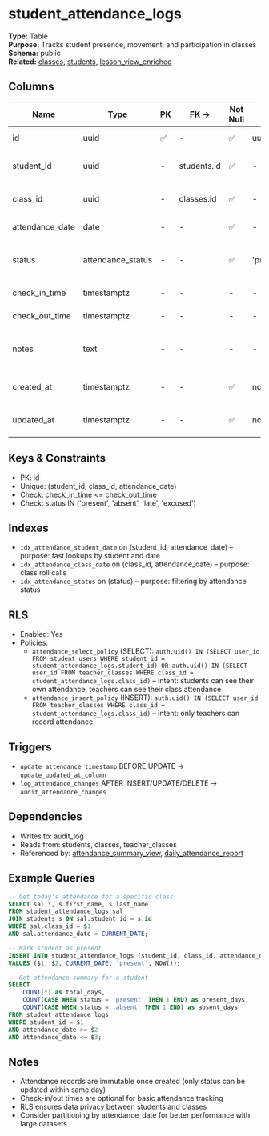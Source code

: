 # student_attendance_logs

**Type:** Table  
**Purpose:** Tracks student presence, movement, and participation in classes  
**Schema:** public  
**Related:** [classes](../tables/classes.md), [students](../tables/students.md), [lesson_view_enriched](../views/lesson_view_enriched.md)

## Columns
| Name | Type | PK | FK → | Not Null | Default | Notes |
|------|------|----|------|----------|---------|-------|
| id | uuid | ✅ | - | ✅ | uuid_generate_v4() | Primary key |
| student_id | uuid | - | students.id | ✅ | - | Foreign key to students |
| class_id | uuid | - | classes.id | ✅ | - | Foreign key to classes |
| attendance_date | date | - | - | ✅ | - | Date of attendance |
| status | attendance_status | - | - | ✅ | 'present' | present, absent, late, excused |
| check_in_time | timestamptz | - | - | - | - | Actual arrival time |
| check_out_time | timestamptz | - | - | - | - | Departure time |
| notes | text | - | - | - | - | Additional notes about attendance |
| created_at | timestamptz | - | - | ✅ | now() | Record creation timestamp |
| updated_at | timestamptz | - | - | ✅ | now() | Last update timestamp |

## Keys & Constraints
- PK: id
- Unique: (student_id, class_id, attendance_date)
- Check: check_in_time <= check_out_time
- Check: status IN ('present', 'absent', 'late', 'excused')

## Indexes
- `idx_attendance_student_date` on (student_id, attendance_date) – purpose: fast lookups by student and date
- `idx_attendance_class_date` on (class_id, attendance_date) – purpose: class roll calls
- `idx_attendance_status` on (status) – purpose: filtering by attendance status

## RLS
- Enabled: Yes
- Policies:
  - `attendance_select_policy` (SELECT): `auth.uid() IN (SELECT user_id FROM student_users WHERE student_id = student_attendance_logs.student_id) OR auth.uid() IN (SELECT user_id FROM teacher_classes WHERE class_id = student_attendance_logs.class_id)` – intent: students can see their own attendance, teachers can see their class attendance
  - `attendance_insert_policy` (INSERT): `auth.uid() IN (SELECT user_id FROM teacher_classes WHERE class_id = student_attendance_logs.class_id)` – intent: only teachers can record attendance

## Triggers
- `update_attendance_timestamp` BEFORE UPDATE → `update_updated_at_column`
- `log_attendance_changes` AFTER INSERT/UPDATE/DELETE → `audit_attendance_changes`

## Dependencies
- Writes to: audit_log
- Reads from: students, classes, teacher_classes
- Referenced by: [attendance_summary_view](../views/attendance_summary_view.md), [daily_attendance_report](../functions/daily_attendance_report.md)

## Example Queries
```sql
-- Get today's attendance for a specific class
SELECT sal.*, s.first_name, s.last_name
FROM student_attendance_logs sal
JOIN students s ON sal.student_id = s.id
WHERE sal.class_id = $1 
AND sal.attendance_date = CURRENT_DATE;

-- Mark student as present
INSERT INTO student_attendance_logs (student_id, class_id, attendance_date, status, check_in_time)
VALUES ($1, $2, CURRENT_DATE, 'present', NOW());

-- Get attendance summary for a student
SELECT 
    COUNT(*) as total_days,
    COUNT(CASE WHEN status = 'present' THEN 1 END) as present_days,
    COUNT(CASE WHEN status = 'absent' THEN 1 END) as absent_days
FROM student_attendance_logs
WHERE student_id = $1 
AND attendance_date >= $2 
AND attendance_date <= $3;
```

## Notes

* Attendance records are immutable once created (only status can be updated within same day)
* Check-in/out times are optional for basic attendance tracking
* RLS ensures data privacy between students and classes
* Consider partitioning by attendance_date for better performance with large datasets